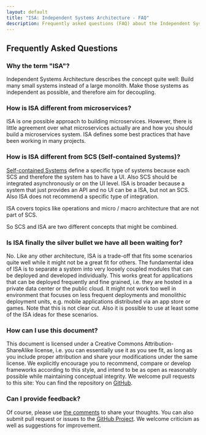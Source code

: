 ```yaml
---
layout: default
title: "ISA: Independent Systems Architecture - FAQ"
description: Frequently asked questions (FAQ) about the Independent Systems Architecture (ISA)
---
```


Frequently Asked Questions
---

### Why the term "ISA"?

Independent Systems Architecture describes the concept quite well:
Build many small systems instead of a large monolith. Make those
systems as independent as possible, and therefore aim for decoupling.

### How is ISA different from microservices?

ISA is one possible approach to building microservices. However, there is little
agreement over what microservices actually are and how you should
build a microservices system. ISA defines some best practices that
have been working in many projects.

### How is ISA different from SCS (Self-contained Systems)?

[Self-contained Systems](http://scs-architecture.org) define a
specific type of systems because each SCS and therefore the system has
to have a UI. Also SCS should be integrated asynchronously or on the
UI level. ISA is broader because a system that just provides an API
and no UI can be a ISA, but not an SCS. Also ISA does not recommend a specific
type of integration.

ISA covers topics like operations and micro / macro architecture that
are not part of SCS.

So SCS and ISA are two different concepts that might be combined.

### Is ISA finally the silver bullet we have all been waiting for?

No. Like any other architecture, ISA is a trade-off that fits some
scenarios quite well while it might not be a great fit for others.
The fundamental idea of ISA is to separate a system into
very loosely coupled modules that can be deployed and developed
individually. This works great for applications that can be deployed
frequently and fine grained, i.e. they are hosted in a private data
center or the public cloud. It might not work too well in environment
that focuses on less frequent deployments and monolithic deployment
units, e.g. mobile applications distributed via an app store or
games. Note that this is not clear cut. Also it is possible to use at
least some of the ISA ideas for these scenarios.

### How can I use this document?

This document is licensed under a Creative Commons Attribution-ShareAlike license,
i.e. you can essentially use it as you see fit, as long as you
include proper attribution and share your modifications under
the same license. We explicitly encourage you to recommend,
compare or develop frameworks according to this style, and
intend to be as open as reasonably possible while maintaining
conceptual integrity. We welcome pull requests to this site: You
can find the repository on [GitHub](https://github.com/innoq/ISA).

### Can I provide feedback?

Of course, please use [the comments](discussion.html) to share your
thoughts. You can also submit pull request or issues to the [GitHub
Project](https://github.com/ISA-Principles/isa-principles.org).  We
welcome criticism as well as suggestions for improvement.

